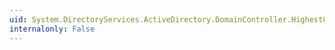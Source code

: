 ```yaml
---
uid: System.DirectoryServices.ActiveDirectory.DomainController.HighestCommittedUsn
internalonly: False
---
```

